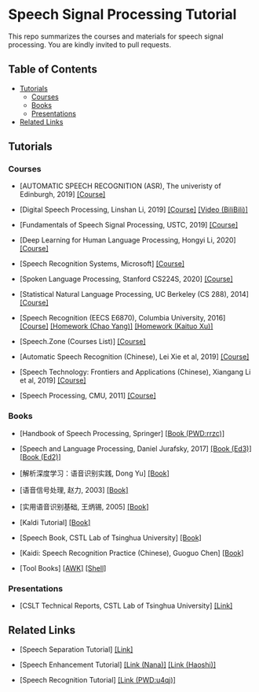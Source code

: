 # Speech Signal Processing Tutorial

This repo summarizes the courses and materials for speech signal processing. You are kindly invited to pull requests. 


## Table of Contents

- [Tutorials](#Toturials)
    - [Courses](#Courses)
    - [Books](#Books)
    - [Presentations](#Presentations)
- [Related Links](#related-links)

## Tutorials

### Courses

- [AUTOMATIC SPEECH RECOGNITION (ASR), The univeristy of Edinburgh, 2019] [[Course]](http://www.inf.ed.ac.uk/teaching/courses/asr/lectures-2019.html)

- [Digital Speech Processing, Linshan Li, 2019] [[Course]](http://speech.ee.ntu.edu.tw/DSP2019Spring/) [[Video (BiliBili)]](https://www.bilibili.com/video/BV1Gt411V7Pq/?spm_id_from=333.788.videocard.0)

- [Fundamentals of Speech Signal Processing, USTC, 2019] [[Course]](http://staff.ustc.edu.cn/~zhling/Course_SSP/)

- [Deep Learning for Human Language Processing, Hongyi Li, 2020] [[Course]](https://www.bilibili.com/video/BV1QE411p7z3/?spm_id_from=333.788.videocard.3)

- [Speech Recognition Systems, Microsoft] [[Course]](https://www.edx.org/course/speech-recognition-systems-2)

- [Spoken Language Processing, Stanford CS224S, 2020] [[Course]](http://web.stanford.edu/class/cs224s/)

- [Statistical Natural Language Processing, UC Berkeley (CS 288), 2014] [[Course]](https://people.eecs.berkeley.edu/~klein/cs288/fa14/)

- [Speech Recognition (EECS E6870), Columbia University, 2016] [[Course]](http://www.ee.columbia.edu/~stanchen/spring16/e6870/outline.html) [[Homework (Chao Yang)]](https://github.com/placebokkk/e6870/) [[Homework (Kaituo Xu)]](https://github.com/kaituoxu/E6870)

- [Speech.Zone (Courses List)] [[Course]](http://www.speech.zone/courses/)

- [Automatic Speech Recognition (Chinese), Lei Xie et al, 2019] [[Course]](https://www.shenlanxueyuan.com/course/245)

- [Speech Technology: Frontiers and Applications (Chinese), Xiangang Li et al, 2019] [[Course]](https://www.shenlanxueyuan.com/course/243)

- [Speech Processing, CMU, 2011] [[Course]](http://www.speech.cs.cmu.edu/15-492/)

### Books

- [Handbook of Speech Processing, Springer] [[Book (PWD:rrzc)]](https://pan.baidu.com/s/1HRYSihIBpDHMPo_KegqfwQ)

- [Speech and Language Processing, Daniel Jurafsky, 2017] [[Book (Ed3)]](https://github.com/gemengtju/Tutorial_Speech_Signal_Processing/blob/master/book/ed3book.pdf) [[Book (Ed2)]](https://github.com/gemengtju/Tutorial_Speech_Signal_Processing/blob/master/book/Daniel%20Jurafsky%2C%20James%20H.%20Martin-Speech%20and%20Language%20Processing_%20An%20Introduction%20to%20Natural%20Language%20Processing%2C%20Computational%20Linguistics%2C%20and%20Speech%20Recognition%20(2nd%20Edition)-Prentice%20Hall%20(2008).pdf)

- [解析深度学习：语音识别实践, Dong Yu] [[Book]](https://github.com/gemengtju/Tutorial_Speech_Signal_Processing/blob/master/book/%E4%BF%9E%E6%A0%8B%E9%82%93%E5%8A%9B%20%E8%A7%A3%E6%9E%90%E6%B7%B1%E5%BA%A6%E5%AD%A6%E4%B9%A0%20%E8%AF%AD%E9%9F%B3%E8%AF%86%E5%88%AB%E5%AE%9E%E8%B7%B5.pdf)

- [语音信号处理, 赵力, 2003] [[Book]](https://github.com/gemengtju/Tutorial_Speech_Signal_Processing/blob/master/book/%E8%AF%AD%E9%9F%B3%E4%BF%A1%E5%8F%B7%E5%A4%84%E7%90%86%20%E8%B5%B5%E5%8A%9B.pdf)

- [实用语音识别基础, 王炳锡, 2005] [[Book]](https://github.com/gemengtju/Tutorial_Speech_Signal_Processing/blob/master/book/%E5%AE%9E%E7%94%A8%E8%AF%AD%E9%9F%B3%E8%AF%86%E5%88%AB%E5%9F%BA%E7%A1%80.PDF)

- [Kaldi Tutorial] [[Book]](https://www.eleanorchodroff.com/tutorial/kaldi/)

- [Speech Book, CSTL Lab of Tsinghua University] [[Book]](http://cslt.riit.tsinghua.edu.cn/mediawiki/index.php/Speech_book)

- [Kaidi: Speech Recognition Practice (Chinese), Guoguo Chen] [[Book]](https://item.jd.com/12833388.html)

- [Tool Books] [[AWK]](https://github.com/gemengtju/Tutorial_Speech_Signal_Processing/blob/master/book/The_AWK_Programming_Language.pdf) [[Shell]](https://github.com/gemengtju/Tutorial_Speech_Signal_Processing/blob/master/book/Linux%20Shell%E8%84%9A%E6%9C%AC%E6%94%BB%E7%95%A5%EF%BC%88%E7%AC%AC2%E7%89%88%EF%BC%89.pdf)

### Presentations

- [CSLT Technical Reports, CSTL Lab of Tsinghua University] [[Link]](http://cslt.riit.tsinghua.edu.cn/publications.php?Publication-trp)


## Related Links

- [Speech Separation Tutorial] [[Link]](https://github.com/gemengtju/Tutorial_Separation)

- [Speech Enhancement Tutorial] [[Link (Nana)]](https://github.com/nanahou/Awesome-Speech-Enhancement) [[Link (Haoshi)]](https://github.com/hshi-cca/Research-and-Analysis-of-Speech-Enhancement-or-Dereverberation/blob/master/README.md)

- [Speech Recognition Tutorial] [[Link (PWD:u4qj)]](https://pan.baidu.com/share/init?surl=y3j6HAKYlGBXf-TqZo5Ehg)
